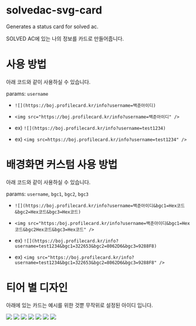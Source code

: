 # solvedac-svg-card

Generates a status card for solved ac.

SOLVED AC에 있는 나의 정보를 카드로 만들어줍니다.

# 사용 방법

아래 코드와 같이 사용하실 수 있습니다.

params: `username`

- `![](https://boj.profilecard.kr/info?username=백준아이디)`

- `<img src="https://boj.profilecard.kr/info?username=백준아이디" />`

- ex) `![](https://boj.profilecard.kr/info?username=test1234)`

- ex) `<img src=https://boj.profilecard.kr/info?username=test1234" />`

# 배경화면 커스텀 사용 방법

아래 코드와 같이 사용하실 수 있습니다.

params: `username`, `bgc1`, `bgc2`, `bgc3`

- `![](https://boj.profilecard.kr/info?username=백준아이디&bgc1=Hex코드&bgc2=Hex코드&bgc3=Hex코드)`

- `<img src="https:/boj.profilecard.kr/info?username=백준아이디&bgc1=Hex코드&bgc2Hex코드&bgc3=Hex코드" />`

- ex) `![](https://boj.profilecard.kr/info?username=test1234&bgc1=322653&bgc2=8062D6&bgc3=9288F8)`

- ex) `<img src="https://boj.profilecard.kr/info?username=test1234&bgc1=322653&bgc2=8062D6&bgc3=9288F8" />`

# 티어 별 디자인

아래에 있는 카드는 예시를 위한 것뿐 무작위로 설정된 아이디 입니다.

<img src="https://boj.profilecard.kr/info?username=cki86201" />
<img src="https://boj.profilecard.kr/info?username=alex9801&bgc1=FF0060&bgc2=FFD93D&bgc3=F6F1E9" />
<img src="https://boj.profilecard.kr/info?username=hckim96&bgc1=311D3F&bgc2=A076F9&bgc3=D7BBF5" />
<img src="https://boj.profilecard.kr/info?username=cdt416z&bgc1=54B435&bgc2=82CD47&bgc3=F0FF42" />
<img src="https://boj.profilecard.kr/info?username=eunhxa&bgc1=00FFD1&bgc2=00D7FF&bgc3=72FFFF" />
<img src="https://boj.profilecard.kr/info?username=wjdrh0222&bgc1=6096B4&bgc2=5800FF&bgc3=222831" />
<img src="https://boj.profilecard.kr/info?username=k4n9jun3&bgc1=FF55BB&bgc2=DEFCF9&bgc3=D800A6" />
